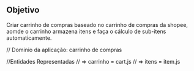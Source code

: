 ## Objetivo

Criar carrinho de compras baseado no carrinho de compras da shopee, aomde o carrinho armazena itens e faça o cálculo de sub-itens automaticamente.

// Dominio da aplicação: carrinho de compras

//Entidades Representadas
// => carrinho = cart.js
// => itens = item.js

